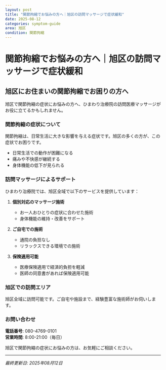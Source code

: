 ```yaml
---
layout: post
title: "関節拘縮でお悩みの方へ｜旭区の訪問マッサージで症状緩和"
date: 2025-08-12
categories: symptom-guide
area: 旭区
condition: 関節拘縮
---
```


# 関節拘縮でお悩みの方へ｜旭区の訪問マッサージで症状緩和

## 旭区にお住まいの関節拘縮でお困りの方へ

旭区で関節拘縮の症状にお悩みの方へ、ひまわり治療院の訪問医療マッサージがお役に立てるかもしれません。

### 関節拘縮の症状について

関節拘縮は、日常生活に大きな影響を与える症状です。旭区の多くの方が、この症状でお困りです。

- 日常生活での動作が困難になる
- 痛みや不快感が継続する
- 身体機能の低下が見られる

### 訪問マッサージによるサポート

ひまわり治療院では、旭区全域で以下のサービスを提供しています：

1. **個別対応のマッサージ施術**
   - お一人おひとりの症状に合わせた施術
   - 身体機能の維持・改善をサポート

2. **ご自宅での施術**
   - 通院の負担なし
   - リラックスできる環境での施術

3. **保険適用可能**
   - 医療保険適用で経済的負担を軽減
   - 医師の同意書があれば保険適用可能

### 旭区での訪問エリア

旭区全域に訪問可能です。ご自宅や施設まで、経験豊富な施術師がお伺いします。

### お問い合わせ

**電話番号**: 080-4769-0101  
**営業時間**: 8:00-21:00（毎日）

旭区で関節拘縮の症状にお悩みの方は、お気軽にご相談ください。

---

*最終更新日: 2025年08月12日*


